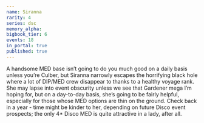```yaml
---
name: Siranna
rarity: 4
series: dsc
memory_alpha:
bigbook_tier: 6
events: 18
in_portal: true
published: true
---
```


A handsome MED base isn’t going to do you much good on a daily basis unless you’re Culber, but Siranna narrowly escapes the horrifying black hole where a lot of DIP/MED crew disappear to thanks to a healthy voyage rank. She may lapse into event obscurity unless we see that Gardener mega I’m hoping for, but on a day-to-day basis, she’s going to be fairly helpful, especially for those whose MED options are thin on the ground. Check back in a year - time might be kinder to her, depending on future Disco event prospects; the only 4* Disco MED is quite attractive in a lady, after all.
